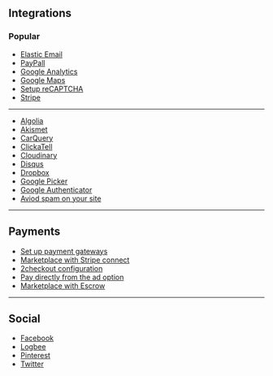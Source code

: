 ## Integrations 

### Popular
* [Elastic Email](Email-settings-elasticemail.md)
* [PayPall](Payment-set-up-payment-gateways.md)
* [Google Analytics](General-add-tracking-codes.md)
* [Google Maps](Publish-options-configure-google-maps-settings.md)
* [Setup reCAPTCHA](Security-how-to-set-up-recaptcha-on-your-site.md)
* [Stripe](Payment-set-up-marketplace-with-srtipe-connect.md)

---

* [Algolia](General-Algolia-search.md)
* [Akismet](Security-avoid-spam-on-your-site.md)
* [CarQuery](Custom-fields-vehicle-data.md)
* [ClickaTell](Security-two-step-sms-authentication.md)
* [Cloudinary](Integrations-cloudinary.md)
* [Disqus](Publish-options-active-comments-with-disquse.md)
* [Dropbox](Custom-fields-sell-digital-goods.md)
* [Google Picker](Custom-fields-sell-digital-goods.md)
* [Google Authenticator](Security-Two-step-authentication.md)
* [Aviod spam on your site](Security-avoid-spam-on-your-site.md)
 
 ---
## Payments


*   [Set up payment gateways](Payment-set-up-payment-gateways.md) 
*   [Marketplace with Stripe connect](Payment-set-up-marketplace-with-srtipe-connect.md) 
*   [2checkout configuration](Payment-2checkout-configuration.md)
*   [Pay directly from the ad option](Payment-pay-directly-from-the-ad-option.md)
*   [Marketplace with Escrow](Payment-marketplace-with-escrow.md)

 ---
 
## Social
*   [Facebook](Publish-options-add-facebook-comments.md)
*   [Logbee]()
*   [Pinterest]()
*   [Twitter]()


